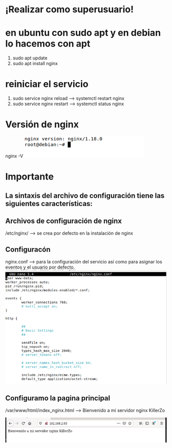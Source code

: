 # ¡Realizar como superusuario!
# en ubuntu con sudo apt y en debian lo hacemos con apt
  1. sudo apt update
  2. sudo apt install nginx
  # reiniciar el servicio
  1.  sudo service nginx reload --> systemctl restart nginx
  2.  sudo service nginx restart --> systemctl status nginx
# Versión de nginx
nginx -V
![img](https://github.com/abarcajoel/nginx/blob/main/img/version.PNG)
# Importante
## La sintaxis del archivo de configuración tiene las siguientes características:

## Archivos de configuración de nginx
/etc/nginx/ --> se crea por defecto en la instalación de nginx
## Configuracón 
nginx.conf --> para la configuración del servicio así como para asignar los eventos y el usuario por  defecto.
![img](https://github.com/abarcajoel/nginx/blob/main/img/nginx_conf.PNG)
## Configuramo la pagina principal
/var/www/html/index_nginx.html --> Bienvenido a mi servidor nginx KillerZo

![img](https://github.com/abarcajoel/nginx/blob/main/img/en_navegador.PNG)
